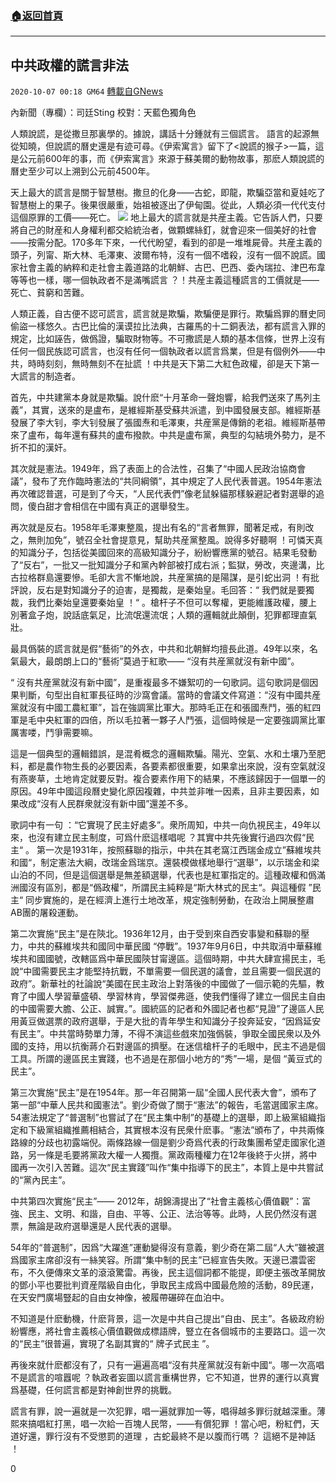 ###  [:house:返回首頁](https://github.com/ourhimalayas/txt)
---

## 中共政權的謊言非法
`2020-10-07 00:18 GM64` [轉載自GNews](https://gnews.org/zh-hant/407546/)

內新聞（專欄）：司廷Sting
校對：天藍色獨角色

人類說謊，是從撒旦那裏學的。據說，講話十分鍾就有三個謊言。
語言的起源無從知曉，但說謊的曆史還是有迹可尋。《伊索寓言》留下了&lt;說謊的猴子&gt;一篇，這是公元前600年的事，而《伊索寓言》來源于蘇美爾的動物故事，那麽人類說謊的曆史至少可以上溯到公元前4500年。

天上最大的謊言是關于智慧樹。撒旦的化身——古蛇，即龍，欺騙亞當和夏娃吃了智慧樹上的果子。後果很嚴重，始祖被逐出了伊甸園。從此，人類必須一代代支付這個原罪的工價——死亡。
![]()![](https://s3.amazonaws.com/gnews-media-offload/wp-content/uploads/2020/10/07001354/71-1.png)
地上最大的謊言就是共産主義。它告訴人們，只要將自己的財産和人身權利都交給統治者，做顆螺絲釘，就會迎來一個美好的社會——按需分配。170多年下來，一代代盼望，看到的卻是一堆堆屍骨。共産主義的頭子，列甯、斯大林、毛澤東、波爾布特，沒有一個不嗜殺，沒有一個不說謊。國家社會主義的納粹和走社會主義道路的北朝鮮、古巴、巴西、委內瑞拉、津巴布韋等等也一樣，哪一個執政者不是滿嘴謊言 ？！共産主義這種謊言的工價就是——死亡、貧窮和苦難。

人類正義，自古便不認可謊言，謊言就是欺騙，欺騙便是罪行。欺騙爲罪的曆史同偷盜一樣悠久。古巴比倫的漢谟拉比法典，古羅馬的十二銅表法，都有謊言入罪的規定，比如誣告，做僞證，騙取財物等。不可撒謊是人類的基本信條，世界上沒有任何一個民族認可謊言，也沒有任何一個執政者以謊言爲業，但是有個例外——中共，時時刻刻，無時無刻不在扯謊 ！中共是天下第二大紅色政權，卻是天下第一大謊言的制造者。

首先，中共建黨本身就是欺騙。說什麽“十月革命一聲炮響，給我們送來了馬列主義”，其實，送來的是盧布，是維經斯基受蘇共派遣，到中國發展支部。維經斯基發展了李大钊，李大钊發展了張國焘和毛澤東，共産黨是傳銷的老祖。維經斯基帶來了盧布，每年還有蘇共的盧布撥款。中共是盧布黨，典型的勾結境外勢力，是不折不扣的漢奸。

其次就是憲法。1949年，爲了表面上的合法性，召集了“中國人民政治協商會議”，發布了充作臨時憲法的“共同綱領”，其中規定了人民代表普選。1954年憲法再次確認普選，可是到了今天，“人民代表們”像老鼠躲貓那樣躲避記者對選舉的追問，傻白甜才會相信在中國有真正的選舉發生。

再次就是反右。1958年毛澤東整風，提出有名的“言者無罪，聞著足戒，有則改之，無則加免”，號召全社會提意見，幫助共産黨整風。說得多好聽啊 ！可憐天真的知識分子，包括從美國回來的高級知識分子，紛紛響應黨的號召。結果毛發動了“反右”，一批又一批知識分子和黨內幹部被打成右派；監獄，勞改，夾邊溝，比古拉格群島還要慘。毛卻大言不慚地說，共産黨搞的是陽謀，是引蛇出洞 ！有批評說，反右是對知識分子的迫害，是獨裁，是秦始皇。毛回答：“ 我們就是要獨裁，我們比秦始皇還要秦始皇 ！“ 。槍杆子不但可以奪權，更能維護政權，腰上別著盒子炮，說話底氣足，比流氓還流氓；人類的邏輯就此顛倒，犯罪都理直氣壯。

最具僞裝的謊言就是假“藝術”的外衣，中共和北朝鮮均擅長此道。49年以來，名氣最大，最朗朗上口的“藝術”莫過于紅歌—— “沒有共産黨就沒有新中國”。

“ 沒有共産黨就沒有新中國”，是重複最多不嫌絮叨的一句歌詞。這句歌詞是個因果判斷，句型出自紅軍長征時的沙窩會議。當時的會議文件寫道：“沒有中國共産黨就沒有中國工農紅軍”，旨在強調黨比軍大。那時毛正在和張國焘鬥，張的紅四軍是毛中央紅軍的四倍，所以毛拉著一夥子人鬥張，這個時候是一定要強調黨比軍厲害喽，鬥爭需要嘛。

這是一個典型的邏輯錯誤，是混肴概念的邏輯欺騙。陽光、空氣、水和土壤乃至肥料，都是農作物生長的必要因素，各要素都很重要，如果拿出來說，沒有空氣就沒有燕麥草，土地肯定就要反對。複合要素作用下的結果，不應該歸因于一個單一的原因。49年中國這段曆史變化原因複雜，中共並非唯一因素，且非主要因素，如果改成“沒有人民群衆就沒有新中國”還差不多。

歌詞中有一句 ：“它實現了民主好處多”。衆所周知，中共一向仇視民主，49年以來，也沒有建立民主制度，可爲什麽這樣唱呢 ？其實中共先後實行過四次假“民主“ 。
第一次是1931年，按照蘇聯的指示，中共在其老窩江西瑞金成立”蘇維埃共和國“，制定憲法大綱，改瑞金爲瑞京。還裝模做樣地舉行“選舉”，以示瑞金和梁山泊的不同，但是這個選舉是無差額選舉，代表也是紅軍指定的。這種政權和僞滿洲國沒有區別，都是“僞政權“，所謂民主純粹是“斯大林式的民主“。與這種假 ”民主“ 同步實施的，是在經濟上進行土地改革，規定強制勞動，在政治上開展整肅AB團的屠殺運動。

第二次實施“民主”是在陝北。1936年12月，由于受到來自西安事變和蘇聯的壓力，中共的蘇維埃共和國同中華民國 “停戰”。1937年9月6日，中共取消中華蘇維埃共和國國號，改轄區爲中華民國陝甘甯邊區。這個時期，中共大肆宣揚民主，毛說“中國需要民主才能堅持抗戰，不單需要一個民選的議會，並且需要一個民選的政府”。新華社的社論說“美國在民主政治上對落後的中國做了一個示範的先驅，教育了中國人學習華盛頓、學習林肯，學習傑弗遜，使我們懂得了建立一個民主自由的中國需要大膽、公正、誠實。”。國統區的記者和外國記者也都“見證”了邊區人民用黃豆做選票的政府選舉，于是大批的青年學生和知識分子投奔延安，“因爲延安有民主”。中共當時勢單力薄，不得不演這些戲來加強僞裝，爭取全國民衆以及外國的支持，用以抗衡蔣介石對邊區的擠壓。在迷信槍杆子的毛眼中，民主不過是個工具。所謂的邊區民主實踐，也不過是在那個小地方的“秀”一場，是個 “黃豆式的民主”。

第三次實施“民主”是在1954年。那一年召開第一屆“全國人民代表大會”，頒布了第一部“中華人民共和國憲法”。劉少奇做了關于“憲法”的報告，毛當選國家主席。54憲法規定了“普選制”也嘗試了在“民主集中制”的基礎上的選舉，即上級黨組織指定和下級黨組織推薦相結合，其實根本沒有民衆什麽事。“憲法”頒布了，中共兩條路線的分歧也初露端倪。兩條路線一個是劉少奇爲代表的行政集團希望走國家化道路，另一條是毛要將黨政大權一人獨攬。黨政兩種權力在12年後終于火拼，將中國再一次引入苦難。這次“民主實踐”叫作“集中指導下的民主”，本質上是中共嘗試的“黨內民主”。

中共第四次實施“民主”—— 2012年，胡錦濤提出了“社會主義核心價值觀”：富強、民主、文明、和諧，自由、平等、公正、法治等等。此時，人民仍然沒有選票，無論是政府選舉還是人民代表的選舉。

54年的“普選制”，因爲“大躍進”運動變得沒有意義，劉少奇在第二屆“人大”雖被選爲國家主席卻沒有一絲笑容。所謂“集中制的民主”已經宣告失敗。天邊已濃雲密布，不久便傳來文革的滾滾驚雷。再後，民主這個詞都不能提，即便主張改革開放的鄧小平也要批判資産階級自由化，爭取民主成爲中國最危險的活動，89民運，在天安門廣場豎起的自由女神像，被履帶碾碎在血泊中。

不知道是什麽動機，什麽背景，這一次是中共自己提出“自由、民主”。各級政府紛紛響應，將社會主義核心價值觀做成標語牌，豎立在各個城市的主要路口。這一次的“民主”很普遍，實現了名副其實的“ 牌子式民主 ”。

再後來就什麽都沒有了，只有一遍遍高唱“沒有共産黨就沒有新中國“。哪一次高唱不是謊言的喧囂呢 ？執政者妄圖以謊言重構世界，它不知道，世界的運行以真實爲基礎，任何謊言都是對神創世界的挑戰。

謊言有罪，說一遍就是一次犯罪，唱一遍就罪加一等，唱得越多罪衍就越深重。薄熙來搞唱紅打黑，唱一次給一百塊人民幣，——有償犯罪 ！當心吧，粉紅們，天道好還，罪行沒有不受懲罰的道理 ，古蛇最終不是以腹而行嗎 ？
這絕不是神話 ！

0
